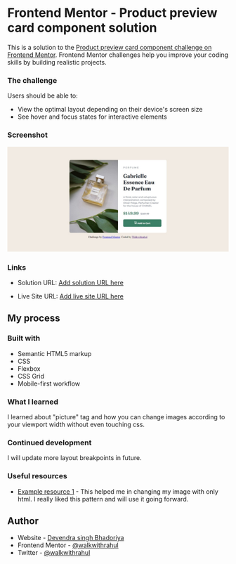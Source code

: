 # Frontend Mentor - Product preview card component solution

This is a solution to the [Product preview card component challenge on Frontend Mentor](https://www.frontendmentor.io/challenges/product-preview-card-component-GO7UmttRfa). Frontend Mentor challenges help you improve your coding skills by building realistic projects.

### The challenge

Users should be able to:

- View the optimal layout depending on their device's screen size
- See hover and focus states for interactive elements

### Screenshot

![](./design/desktop-screenshot.jpeg)

### Links

- Solution URL: [Add solution URL here](https://github.com/Walkwithrahul/product-preview-card-component.git)

- Live Site URL: [Add live site URL here](https://walkwithrahul-product-preview-card.netlify.app/)

## My process

### Built with

- Semantic HTML5 markup
- CSS
- Flexbox
- CSS Grid
- Mobile-first workflow

### What I learned

I learned about "picture" tag and how you can change images according to your viewport width without even touching css.

### Continued development

I will update more layout breakpoints in future.

### Useful resources

- [Example resource 1](https://youtube.com/shorts/d9i68C628Nk?feature=share) - This helped me in changing my image with only html. I really liked this pattern and will use it going forward.

## Author

- Website - [Devendra singh Bhadoriya](https://walkwithrahul-product-preview-card.netlify.app/)
- Frontend Mentor - [@walkwithrahul](https://www.frontendmentor.io/profile/walkwithrahul)
- Twitter - [@walkwithrahul](https://www.twitter.com/walkwithrahul)
